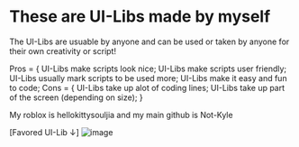 # These are UI-Libs made by myself
The UI-Libs are usuable by anyone and can be used or taken by anyone for their own creativity or script!

Pros = {
  UI-Libs make scripts look nice;
  UI-Libs make scripts user friendly;
  UI-Libs usually mark scripts to be used more;
  UI-Libs make it easy and fun to code;
Cons = {
  UI-Libs take up alot of coding lines;
  UI-Libs take up part of the screen (depending on size);
}

My roblox is hellokittysouljia and my main github is Not-Kyle

[Favored UI-Lib ↓]
![image](https://cdn.discordapp.com/attachments/1139122187442323500/1212976690892898324/image.png?ex=65f3cb93&is=65e15693&hm=222dc90b7c533ee8f56937f2d5f1a9c56edea6f18bf84db3ac535550436044f5&)
